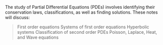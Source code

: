 The study of Partial Differential Equations (PDEs) involves identifying their conservation laws, classifications, as well as finding solutions. These notes will discuss:
> First order equations
> Systems of first order equations
> Hyperbolic systems
> Classification of second order PDEs
> Poisson, Laplace, Heat, and Wave equations